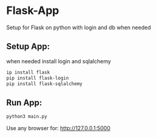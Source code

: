 # Flask-App
Setup for Flask on python with login and db when needed

## Setup App:
when needed install login and sqlalchemy
```sh
ip install flask 
pip install flask-login 
pip install flask-sqlalchemy
```

## Run App:
```sh 
python3 main.py 
```

Use any browser for: http://127.0.0.1:5000
